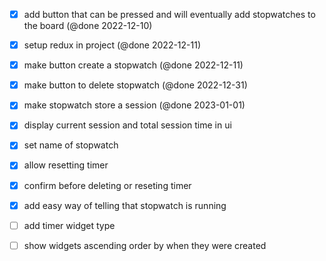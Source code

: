 - [x] add button that can be pressed and will eventually add stopwatches to the board (@done 2022-12-10)
- [x] setup redux in project (@done 2022-12-11)
- [x] make button create a stopwatch (@done 2022-12-11)
- [x] make button to delete stopwatch (@done 2022-12-31)
- [x] make stopwatch store a session (@done 2023-01-01)
- [x] display current session and total session time in ui
- [x] set name of stopwatch
- [x] allow resetting timer
- [x] confirm before deleting or reseting timer
- [x] add easy way of telling that stopwatch is running
- [ ] add timer widget type
- [ ] show widgets ascending order by when they were created

